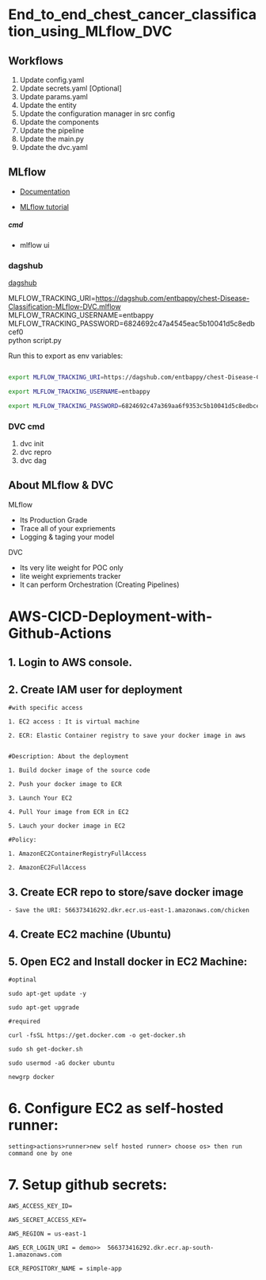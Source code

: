 # End_to_end_chest_cancer_classification_using_MLflow_DVC


## Workflows

1. Update config.yaml
2. Update secrets.yaml [Optional]
3. Update params.yaml
4. Update the entity
5. Update the configuration manager in src config
6. Update the components
7. Update the pipeline 
8. Update the main.py
9. Update the dvc.yaml





## MLflow

- [Documentation](https://mlflow.org/docs/latest/index.html)

- [MLflow tutorial](https://youtube.com/playlist?list=PLkz_y24mlSJZrqiZ4_cLUiP0CBN5wFmTb&si=zEp_C8zLHt1DzWKK)

##### cmd
- mlflow ui

### dagshub
[dagshub](https://dagshub.com/)

MLFLOW_TRACKING_URI=https://dagshub.com/entbappy/chest-Disease-Classification-MLflow-DVC.mlflow \
MLFLOW_TRACKING_USERNAME=entbappy \
MLFLOW_TRACKING_PASSWORD=6824692c47a4545eac5b10041d5c8edbcef0 \
python script.py

Run this to export as env variables:

```bash

export MLFLOW_TRACKING_URI=https://dagshub.com/entbappy/chest-Disease-Classification-MLflow-DVC.mlflow

export MLFLOW_TRACKING_USERNAME=entbappy 

export MLFLOW_TRACKING_PASSWORD=6824692c47a369aa6f9353c5b10041d5c8edbcef0

```



### DVC cmd

1. dvc init
2. dvc repro
3. dvc dag


## About MLflow & DVC

MLflow

 - Its Production Grade
 - Trace all of your expriements
 - Logging & taging your model


DVC 

 - Its very lite weight for POC only
 - lite weight expriements tracker
 - It can perform Orchestration (Creating Pipelines)



# AWS-CICD-Deployment-with-Github-Actions

## 1. Login to AWS console.

## 2. Create IAM user for deployment

	#with specific access

	1. EC2 access : It is virtual machine

	2. ECR: Elastic Container registry to save your docker image in aws


	#Description: About the deployment

	1. Build docker image of the source code

	2. Push your docker image to ECR

	3. Launch Your EC2 

	4. Pull Your image from ECR in EC2

	5. Lauch your docker image in EC2

	#Policy:

	1. AmazonEC2ContainerRegistryFullAccess

	2. AmazonEC2FullAccess

	
## 3. Create ECR repo to store/save docker image
    - Save the URI: 566373416292.dkr.ecr.us-east-1.amazonaws.com/chicken

	
## 4. Create EC2 machine (Ubuntu) 

## 5. Open EC2 and Install docker in EC2 Machine:
	
	
	#optinal

	sudo apt-get update -y

	sudo apt-get upgrade
	
	#required

	curl -fsSL https://get.docker.com -o get-docker.sh

	sudo sh get-docker.sh

	sudo usermod -aG docker ubuntu

	newgrp docker
	
# 6. Configure EC2 as self-hosted runner:
    setting>actions>runner>new self hosted runner> choose os> then run command one by one


# 7. Setup github secrets:

    AWS_ACCESS_KEY_ID=

    AWS_SECRET_ACCESS_KEY=

    AWS_REGION = us-east-1

    AWS_ECR_LOGIN_URI = demo>>  566373416292.dkr.ecr.ap-south-1.amazonaws.com

    ECR_REPOSITORY_NAME = simple-app
